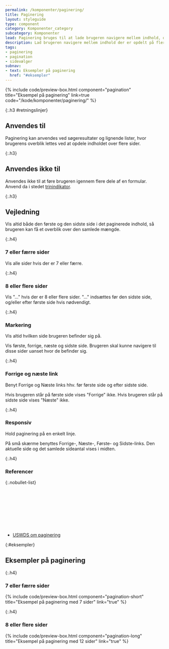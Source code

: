 ```yaml
---
permalink: /komponenter/paginering/
title: Paginering
layout: styleguide
type: component
category: Komponenter_category
subcategory: Komponenter
lead: Paginering bruges til at lade brugeren navigere mellem indhold, der er opdelt på flere sider. Brugeren navigerer ved at gå fra side til side, eller til første eller sidste side på listen.
description: Lad brugeren navigere mellem indhold der er opdelt på flere sider.
tags:
- paginering
- pagination
- sidevælger
subnav:
- text: Eksempler på paginering
  href: "#eksempler"
---
```

{% include code/preview-box.html component="pagination" title="Eksempel på paginering" link=true code="/kode/komponenter/paginering/" %}

{:.h3 #retningslinjer}
## Anvendes til
Paginering kan anvendes ved søgeresultater og lignende lister, hvor brugerens overblik lettes
ved at opdele indholdet over flere sider.

{:.h3}
## Anvendes ikke til
Anvendes ikke til at føre brugeren igennem flere dele af en formular. Anvend da i stedet <a href="/komponenter/trinindikator/">trinindikator</a>.

{:.h3}
## Vejledning
Vis altid både den første og den sidste side i det paginerede indhold, så brugeren kan få et overblik over
den samlede mængde.

{:.h4}
### 7 eller færre sider
Vis alle sider hvis der er 7 eller færre.

{:.h4}
### 8 eller flere sider
Vis "..." hvis der er 8 eller flere sider. "..." indsættes før den sidste side, og/eller efter første side hvis
nødvendigt.

{:.h4}
### Markering
Vis altid hvilken side brugeren befinder sig på.

Vis første, forrige, næste og sidste side. Brugeren skal kunne navigere til disse sider uanset hvor de befinder sig.

{:.h4}
### Forrige og næste link
Benyt Forrige og Næste links hhv. før første side og efter sidste side.

Hvis brugeren står på første side vises "Forrige" ikke. Hvis brugeren står på sidste side vises "Næste" ikke.

{:.h4}
### Responsiv
Hold paginering på en enkelt linje.

På små skærme benyttes Forrige-, Næste-, Første- og Sidste-links. Den aktuelle side og det samlede sideantal vises i midten.

{:.h4}
### Referencer

{:.nobullet-list}
- <a href="https://designsystem.digital.gov/components/pagination/" class="icon-link">USWDS om paginering<svg class="icon-svg" focusable="false" aria-hidden="true"><use xlink:href="#open-in-new"></use></svg></a>

{:#eksempler}
## Eksempler på paginering

{:.h4}
### 7 eller færre sider

{% include code/preview-box.html component="pagination-short" title="Eksempel på paginering med 7 sider" link="true" %}

{:.h4}
### 8 eller flere sider

{% include code/preview-box.html component="pagination-long" title="Eksempel på paginering med 12 sider" link="true" %}